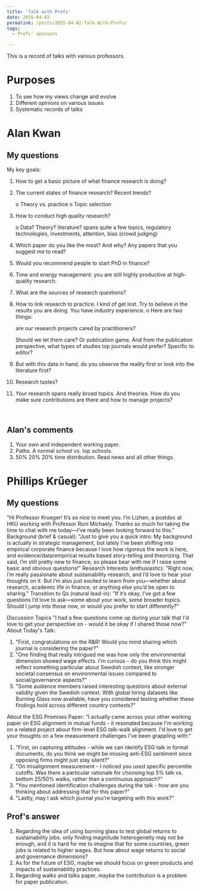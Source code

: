```yaml
---
title: 'Talk with Profs'
date: 2035-04-02
permalink: /posts/2025-04-02-Talk-With-Profs/
tags:
  - Profs' opinions

---
```


This is a record of talks with various professors. 


Purposes
======

1. To see how my views change and evolve
2. Different opinions on various issues
3. Systematic records of talks

Alan Kwan
======

My questions
------
My key goals: 
1. How to get a basic picture of what finance research is doing?
2. The current states of finance research? Recent trends?

   o Theory vs. practice
   o Topic selection
3. How to conduct high quality research?

   o Data? Theory? literature? spans quite a few topics, regulatory technologies, investments, attention, bias (crowd judging)
4. Which paper do you like the most? And why? Any papers that you suggest me to read?
5. Would you recommend people to start PhD in finance?
6. Time and energy management: you are still highly productive at high-quality research.
7. What are the sources of research questions?
8. How to link research to practice. I kind of get lost. Try to believe in the results you are doing. You have industry experience.
   o Here are two things:

   are our research projects cared by practitioners?
   
   Should we let them care? Or publication game. And from the publication perspective, what types of studies top journals would prefer? Specific to editor?
9. But with this data in hand, do you observe the reality first or look into the literature first?
10. Research tastes?
11. Your research spans really broad topics. And theories. How do you make sure contributions are there and how to manage projects?

<br>

Alan's comments
------
1. Your own and independent working paper.
2. Paths. A normal school vs. top schools.
3. 50% 20% 20% time distribution. Read news and all other things.


Phillips Krűeger
======

My questions
------
"Hi Professor Krueger! It’s so nice to meet you. I’m Lizhen, a postdoc at HKU working with Professor Roni Michaely. Thanks so much for taking the time to chat with me today—I’ve really been looking forward to this."
Background (brief & casual):
"Just to give you a quick intro: My background is actually in strategic management, but lately I’ve been shifting into empirical corporate finance because I love how rigorous the work is here, and evidence/data/empirical results based story-telling and theorizing. That said, I’m still pretty new to finance, so please bear with me if I raise some basic and obvious questions!"
Research Interests (enthusiastic):
"Right now, I’m really passionate about sustainability research, and I’d love to hear your thoughts on it. But I’m also just excited to learn from you—whether about research, academic life in finance, or anything else you’d be open to sharing."
Transition to Qs (natural lead-in):
"If it’s okay, I’ve got a few questions I’d love to ask—some about your work, some broader topics. Should I jump into those now, or would you prefer to start differently?"
 

Discussion Topics
"I had a few questions come up during your talk that I'd love to get your perspective on - would it be okay if I shared those now?"
About Today's Talk:
1.	"First, congratulations on the R&R! Would you mind sharing which journal is considering the paper?"
2.	"One finding that really intrigued me was how only the environmental dimension showed wage effects. I'm curious - do you think this might reflect something particular about Swedish context, like stronger societal consensus on environmental issues compared to social/governance aspects?"
3.	"Some audience members raised interesting questions about external validity given the Swedish context. With global hiring datasets like Burning Glass now available, have you considered testing whether these findings hold across different country contexts?"

About the ESG Promises Paper:
"I actually came across your other working paper on ESG alignment in mutual funds - it resonated because I'm working on a related project about firm-level ESG talk-walk alignment. I'd love to get your thoughts on a few measurement challenges I've been grappling with:"
1.	"First, on capturing attitudes - while we can identify ESG talk in formal documents, do you think we might be missing anti-ESG sentiment since opposing firms might just stay silent?"
2.	"On misalignment measurement - I noticed you used specific percentile cutoffs. Was there a particular rationale for choosing top 5% talk vs. bottom 25/50% walks, rather than a continuous approach?"
3.	"You mentioned identification challenges during the talk - how are you thinking about addressing that for this paper?"
4.	"Lastly, may I ask which journal you're targeting with this work?"


Prof's answer
------
1. Regarding the idea of using burning glass to test global returns to sustainability jobs. only finding magnitude heterogeneity may not be enough, and it is hard for me to imagine that for some countries, green jobs is related to higher wages. But how about wage returns to social and governance dimensions?
2. As for the future of ESG, maybe we should focus on green products and impacts of sustainability practices.
3. Regarding walks and talks paper, maybe the contribution is a problem for paper publication.
